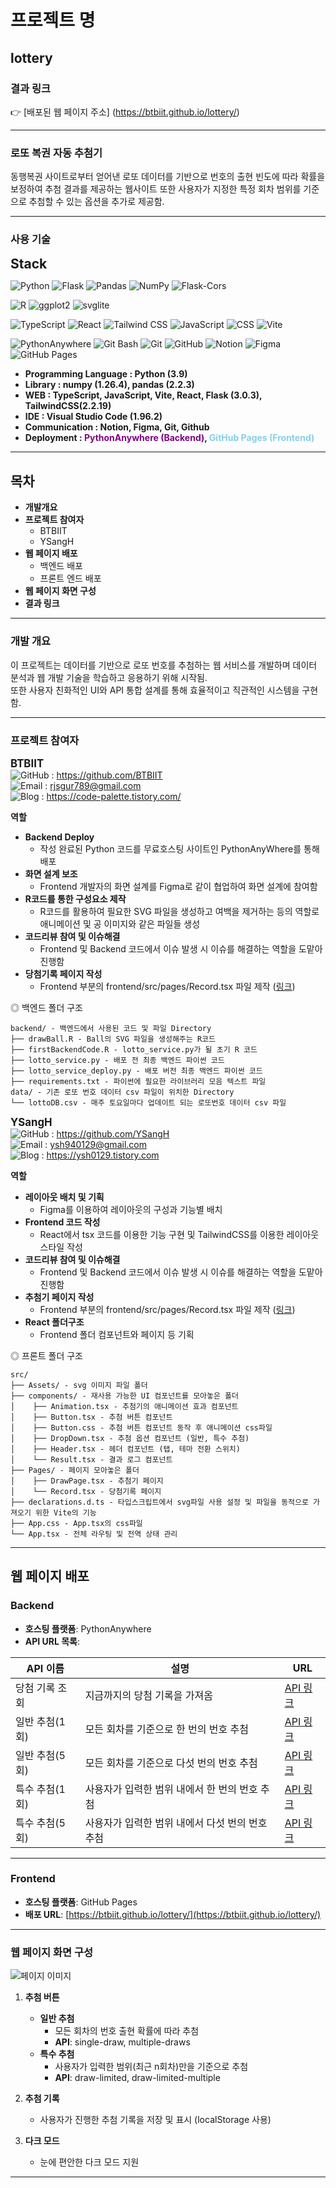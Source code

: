 # 프로젝트 명

## lottery

### 결과 링크

👉 [배포된 웹 페이지 주소]
(https://btbiit.github.io/lottery/)

<hr>

### 로또 복권 자동 추첨기

동행복권 사이트로부터 얻어낸 로또 데이터를 기반으로 번호의 출현 빈도에 따라 확률을 보정하여 추첨 결과를 제공하는 웹사이트 또한 사용자가 지정한 특정 회차 범위를 기준으로 추첨할 수 있는 옵션을 추가로 제공함.

<hr>

### 사용 기술

<span style="font-size: 1.5em; font-weight: bold;">Stack</span>

![Python](https://img.shields.io/badge/Python-3776AB?style=for-the-badge&logo=python&logoColor=white) ![Flask](https://img.shields.io/badge/Flask-000000?style=for-the-badge&logo=flask&logoColor=white) ![Pandas](https://img.shields.io/badge/Pandas-150458?style=for-the-badge&logo=pandas&logoColor=white) ![NumPy](https://img.shields.io/badge/NumPy-013B3B?style=for-the-badge&logo=numpy&logoColor=white) ![Flask-Cors](https://img.shields.io/badge/Flask_Cors-000000?style=for-the-badge&logo=flask&logoColor=white)

![R](https://img.shields.io/badge/R-276DC3?style=for-the-badge&logo=r&logoColor=white) ![ggplot2](https://img.shields.io/badge/ggplot2-ED6A5C?style=for-the-badge&logo=ggplot2&logoColor=white) ![svglite](https://img.shields.io/badge/svglite-4B93D3?style=for-the-badge&logo=svg&logoColor=white)

![TypeScript](https://img.shields.io/badge/TypeScript-3178C6?style=for-the-badge&logo=typescript&logoColor=white) ![React](https://img.shields.io/badge/React-61DAFB?style=for-the-badge&logo=react&logoColor=black)
![Tailwind CSS](https://img.shields.io/badge/-Tailwind%20CSS-%2338B2AC?style=for-the-badge&logo=tailwind-css&logoColor=white)
![JavaScript](https://img.shields.io/badge/JavaScript-F7DF1E?style=for-the-badge&logo=javascript&logoColor=black)
![CSS](https://img.shields.io/badge/CSS-1572B6?style=for-the-badge&logo=css3&logoColor=white)
![Vite](https://img.shields.io/badge/Vite-646CFF?style=for-the-badge&logo=vite&logoColor=white)

![PythonAnywhere](https://img.shields.io/badge/PythonAnywhere-306998?style=for-the-badge&logo=python&logoColor=white) ![Git Bash](https://img.shields.io/badge/Git_Bash-F8F8F8?style=for-the-badge&logo=gitbash&logoColor=black) ![Git](https://img.shields.io/badge/Git-F05032?style=for-the-badge&logo=git&logoColor=white) ![GitHub](https://img.shields.io/badge/GitHub-181717?style=for-the-badge&logo=github&logoColor=white)
![Notion](https://img.shields.io/badge/Notion-000000?style=for-the-badge&logo=notion&logoColor=white)
![Figma](https://img.shields.io/badge/Figma-F24E1E?style=for-the-badge&logo=figma&logoColor=white)
![GitHub Pages](https://img.shields.io/badge/GitHub_Pages-222222?style=for-the-badge&logo=github&logoColor=white)

- **Programming Language : Python (3.9)**
- **Library : numpy (1.26.4), pandas (2.2.3)**
- **WEB : TypeScript, JavaScript, Vite, React, Flask (3.0.3), TailwindCSS(2.2.19)**
- **IDE : Visual Studio Code (1.96.2)**
- **Communication : Notion, Figma, Git, Github**
- **Deployment : <span style="color: purple;">**PythonAnywhere (Backend)**</span>, <span style="color: skyblue;">**GitHub Pages (Frontend)**</span>**
<hr/>

## 목차

- **개발개요**
- **프로젝트 참여자**
  - BTBIIT
  - YSangH
- **웹 페이지 배포**
  - 백엔드 배포
  - 프론트 엔드 배포
- **웹 페이지 화면 구성**
- **결과 링크**
<hr>

### 개발 개요

이 프로젝트는 데이터를 기반으로 로또 번호를 추첨하는 웹 서비스를 개발하며 데이터 분석과 웹 개발 기술을 학습하고 응용하기 위해 시작됨.  
또한 사용자 친화적인 UI와 API 통합 설계를 통해 효율적이고 직관적인 시스템을 구현함.

<hr>

### 프로젝트 참여자

<span style="font-size: 1.2em; font-weight: bold;">BTBIIT</span><br>
![GitHub](https://img.shields.io/badge/GitHub-181717?style=for-the-badge&logo=github&logoColor=white) : https://github.com/BTBIIT  
![Email](https://img.shields.io/badge/Email-D14836?style=for-the-badge&logo=gmail&logoColor=white) : [rjsgur789@gmail.com](mailto:rjsgur789@gmail.com)  
![Blog](https://img.shields.io/badge/Blog-2B90B9?style=for-the-badge&logo=tistory&logoColor=white) : https://code-palette.tistory.com/

<span style="font-size: 1.0em; font-weight : bold;">역할</span>

- **Backend Deploy**
  - 작성 완료된 Python 코드를 무료호스팅 사이트인 PythonAnyWhere를 통해 배포
- **화면 설계 보조**
  - Frontend 개발자의 화면 설계를 Figma로 같이 협업하여 화면 설계에 참여함
- **R코드를 통한 구성요소 제작**
  - R코드를 활용하여 필요한 SVG 파일을 생성하고 여백을 제거하는 등의 역할로 애니메이션 및 공 이미지와 같은 파일들 생성
- **코드리뷰 참여 및 이슈해결**
  - Frontend 및 Backend 코드에서 이슈 발생 시 이슈를 해결하는 역할을 도맡아 진행함
- **당첨기록 페이지 작성**
  - Frontend 부분의 frontend/src/pages/Record.tsx 파일 제작 ([링크](https://github.com/BTBIIT/lottery/blob/main/frontend/src/pages/Record.tsx))

◎ 백엔드 폴더 구조

```
backend/ - 백엔드에서 사용된 코드 및 파일 Directory
├── drawBall.R - Ball의 SVG 파일을 생성해주는 R코드
├── firstBackendCode.R - lotto_service.py가 될 초기 R 코드
├── lotto_service.py - 배포 전 최종 백엔드 파이썬 코드
├── lotto_service_deploy.py - 배포 버전 최종 백엔드 파이썬 코드
├── requirements.txt - 파이썬에 필요한 라이브러리 모음 텍스트 파일
data/ - 기존 로또 번호 데이터 csv 파일이 위치한 Directory
└── lottoDB.csv - 매주 토요일마다 업데이트 되는 로또번호 데이터 csv 파일
```

<span style="font-size: 1.2em; font-weight: bold;">YSangH</span><br>
![GitHub](https://img.shields.io/badge/GitHub-181717?style=for-the-badge&logo=github&logoColor=white) : https://github.com/YSangH  
![Email](https://img.shields.io/badge/Email-D14836?style=for-the-badge&logo=gmail&logoColor=white) : [ysh940129@gmail.com](mailto:ysh940129@gmail.com)  
![Blog](https://img.shields.io/badge/Blog-2B90B9?style=for-the-badge&logo=tistory&logoColor=white) : https://ysh0129.tistory.com

<span style="font-size: 1.0em; font-weight : bold;">역할</span>

- **레이아웃 배치 및 기획**
  - Figma를 이용하여 레이아웃의 구성과 기능별 배치
- **Frontend 코드 작성**
  - React에서 tsx 코드를 이용한 기능 구현 및 TailwindCSS를 이용한 레이아웃 스타일 작성
- **코드리뷰 참여 및 이슈해결**
  - Frontend 및 Backend 코드에서 이슈 발생 시 이슈를 해결하는 역할을 도맡아 진행함
- **추첨기 페이지 작성**
  - Frontend 부분의 frontend/src/pages/Record.tsx 파일 제작 ([링크](https://github.com/BTBIIT/lottery/blob/main/frontend/src/pages/DrawPage.tsx))
- **React 폴더구조**
  - Frontend 폴더 컴포넌트와 페이지 등 기획

◎ 프론트 폴더 구조

```
src/
├── Assets/ - svg 이미지 파일 폴더
├── components/ - 재사용 가능한 UI 컴포넌트를 모아놓은 폴더
│    ├── Animation.tsx - 추첨기의 애니메이션 효과 컴포넌트
│    ├── Button.tsx - 추첨 버튼 컴포넌트
│    ├── Button.css - 추첨 버튼 컴포넌트 동작 후 애니메이션 css파일
│    ├── DropDown.tsx - 추첨 옵션 컴포넌트 (일반, 특수 추첨)
│    ├── Header.tsx - 헤더 컴포넌트 (탭, 테마 전환 스위치)
│    └── Result.tsx - 결과 로그 컴포넌트
├── Pages/ - 페이지 모아놓은 폴더
│    ├── DrawPage.tsx - 추첨기 페이지
│    └── Record.tsx - 당첨기록 페이지
├── declarations.d.ts - 타입스크립트에서 svg파일 사용 설정 및 파일을 동적으로 가져오기 위한 Vite의 기능
├── App.css - App.tsx의 css파일
└── App.tsx - 전체 라우팅 및 전역 상태 관리
```

<hr>

## 웹 페이지 배포

### Backend

- **호스팅 플랫폼**: PythonAnywhere
- **API URL 목록**:

| API 이름       | 설명                                            | URL                                                                         |
| -------------- | ----------------------------------------------- | --------------------------------------------------------------------------- |
| 당첨 기록 조회 | 지금까지의 당첨 기록을 가져옴                   | [API 링크](https://lottokorea.pythonanywhere.com/api/data)                  |
| 일반 추첨(1회) | 모든 회차를 기준으로 한 번의 번호 추첨          | [API 링크](https://lottokorea.pythonanywhere.com/api/single-draw)           |
| 일반 추첨(5회) | 모든 회차를 기준으로 다섯 번의 번호 추첨        | [API 링크](https://lottokorea.pythonanywhere.com/api/multiple-draws)        |
| 특수 추첨(1회) | 사용자가 입력한 범위 내에서 한 번의 번호 추첨   | [API 링크](https://lottokorea.pythonanywhere.com/api/draw-limited)          |
| 특수 추첨(5회) | 사용자가 입력한 범위 내에서 다섯 번의 번호 추첨 | [API 링크](https://lottokorea.pythonanywhere.com/api/draw-limited-multiple) |

---

### Frontend

- **호스팅 플랫폼**: GitHub Pages
- **배포 URL**: [https://btbiit.github.io/lottery/](https://btbiit.github.io/lottery/)

<hr>

### 웹 페이지 화면 구성

![페이지 이미지](https://github.com/BTBIIT/lottery/blob/main/page.png?raw=true)

1. **추첨 버튼**

   - **일반 추첨**
     - 모든 회차의 번호 출현 확률에 따라 추첨
     - **API**: single-draw, multiple-draws
   - **특수 추첨**
     - 사용자가 입력한 범위(최근 n회차)만을 기준으로 추첨
     - **API**: draw-limited, draw-limited-multiple

2. **추첨 기록**

   - 사용자가 진행한 추첨 기록을 저장 및 표시 (localStorage 사용)

3. **다크 모드**
   - 눈에 편안한 다크 모드 지원

<hr>
